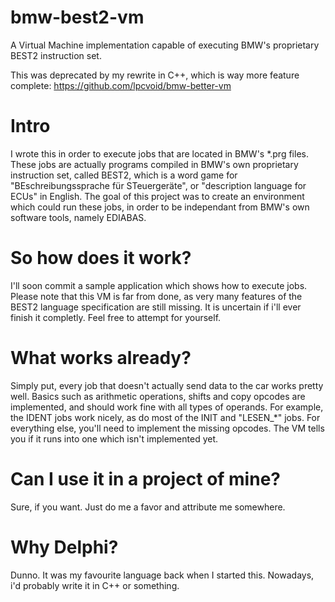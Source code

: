 # bmw-best2-vm
A Virtual Machine implementation capable of executing BMW's proprietary BEST2 instruction set.

This was deprecated by my rewrite in C++, which is way more feature complete: https://github.com/lpcvoid/bmw-better-vm

# Intro

I wrote this in order to execute jobs that are located in BMW's *.prg files. These jobs are actually programs compiled in BMW's own proprietary instruction set, called BEST2, which is a word game for "BEschreibungssprache für STeuergeräte", or "description language for ECUs" in English. The goal of this project was to create an environment which could run these jobs, in order to be independant from BMW's own software tools, namely EDIABAS.

# So how does it work?

I'll soon commit a sample application which shows how to execute jobs. Please note that this VM is far from done, as very many features of the BEST2 language specification are still missing. It is uncertain if i'll ever finish it completly. Feel free to attempt for yourself.

# What works already?

Simply put, every job that doesn't actually send data to the car works pretty well. Basics such as arithmetic operations, shifts and copy opcodes are implemented, and should work fine with all types of operands. For example, the IDENT jobs work nicely, as do most of the INIT and "LESEN_*" jobs. For everything else, you'll need to implement the missing opcodes. The VM tells you if it runs into one which isn't implemented yet.

# Can I use it in a project of mine?

Sure, if you want. Just do me a favor and attribute me somewhere. 

# Why Delphi?

Dunno. It was my favourite language back when I started this. Nowadays, i'd probably write it in C++ or something.
